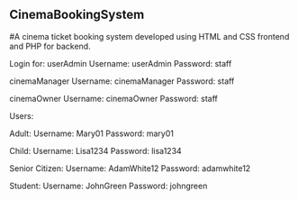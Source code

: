## CinemaBookingSystem
#A cinema ticket booking system developed using HTML and CSS frontend and PHP for backend.





Login for:
userAdmin
Username: userAdmin
Password: staff

cinemaManager
Username: cinemaManager
Password: staff

cinemaOwner
Username: cinemaOwner
Password: staff

Users:

Adult:
Username: Mary01
Password: mary01

Child:
Username: Lisa1234
Password: lisa1234

Senior Citizen:
Username: AdamWhite12
Password: adamwhite12

Student:
Username: JohnGreen
Password: johngreen
